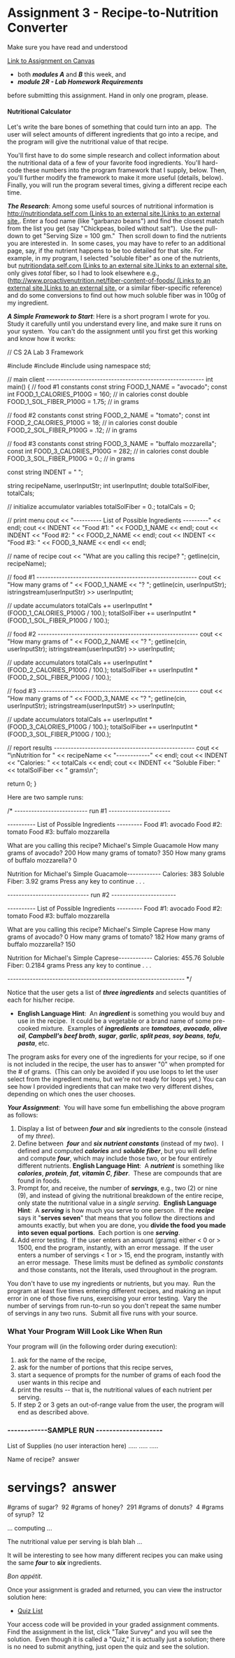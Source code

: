 Assignment 3 - Recipe-to-Nutrition Converter
============================================

Make sure you have read and understood  

[Link to Assignment on Canvas](https://foothillcollege.instructure.com/courses/7627/assignments/186521)

*   both **_m_**_**odules A**_ and _**B**_ this week, and
*   _**module 2R - Lab Homework Requirements**_

before submitting this assignment. Hand in only one program, please. 

#### Nutritional Calculator

Let's write the bare bones of something that could turn into an app.  The user will select amounts of different ingredients that go into a recipe, and the program will give the nutritional value of that recipe.

You'll first have to do some simple research and collect information about the nutritional data of a few of your favorite food ingredients. You'll hard-code these numbers into the program framework that I supply, below. Then, you'll further modify the framework to make it more useful (details, below). Finally, you will run the program several times, giving a different recipe each time.

**_The Research_**: Among some useful sources of nutritional information is [http://nutritiondata.self.com (Links to an external site.)Links to an external site.](http://nutritiondata.self.com). Enter a food name (like "garbanzo beans") and find the closest match from the list you get (say "Chickpeas, boiled without salt").  Use the pull-down to get "Serving Size = 100 gm."  Then scroll down to find the nutrients you are interested in.  In some cases, you may have to refer to an additional page, say, if the nutrient happens to be too detailed for that site. For example, in my program, I selected "soluble fiber" as one of the nutrients, but [nutritiondata.self.com (Links to an external site.)Links to an external site.](http://nutritiondata.self.com) only gives _total_ fiber, so I had to look elsewhere e.g.,  ([http://www.proactivenutrition.net/fiber-content-of-foods/ (Links to an external site.)Links to an external site.](http://www.proactivenutrition.net/fiber-content-of-foods/) or a similar fiber-specific reference) and do some conversions to find out how much soluble fiber was in 100g of my ingredient.

_**A Simple Framework to Start**_: Here is a short program I wrote for you.  Study it carefully until you understand every line, and make sure it runs on your system.  You can't do the assignment until you first get this working and know how it works:

// CS 2A Lab 3 Framework

#include <iostream>
#include <string>
#include <sstream>
using namespace std;

// main client --------------------------------------------------------
int main()
{
   // food #1 constants
   const string FOOD\_1\_NAME = "avocado";
   const  int FOOD\_1\_CALORIES\_P100G = 160;  // in calories
   const  double FOOD\_1\_SOL\_FIBER\_P100G = 1.75;   // in grams

   // food #2 constants
   const  string FOOD\_2\_NAME = "tomato";
   const  int FOOD\_2\_CALORIES\_P100G = 18;  // in calories
   const  double FOOD\_2\_SOL\_FIBER\_P100G = .12;   // in grams

   // food #3 constants
   const  string FOOD\_3\_NAME = "buffalo mozzarella";
   const  int FOOD\_3\_CALORIES\_P100G = 282;  // in calories
   const  double FOOD\_3\_SOL\_FIBER\_P100G = 0.;   // in grams

   const  string INDENT = "   ";

   string recipeName, userInputStr;
   int userInputInt;
   double totalSolFiber, totalCals;

   // initialize accumulator variables
   totalSolFiber  = 0.;
   totalCals =  0;

   // print menu
   cout << "---------- List of Possible Ingredients ---------" << endl;
   cout << INDENT << "Food #1: " << FOOD\_1\_NAME << endl;
   cout << INDENT << "Food #2: " << FOOD\_2\_NAME << endl;
   cout << INDENT << "Food #3: " << FOOD\_3\_NAME << endl << endl;    

   // name of recipe
   cout << "What are you calling this recipe? ";
   getline(cin, recipeName);

   // food #1 ---------------------------------------------------------
   cout << "How many grams of " << FOOD\_1\_NAME << "? ";
   getline(cin, userInputStr);
   istringstream(userInputStr) >> userInputInt;

   // update accumulators
   totalCals += userInputInt \* (FOOD\_1\_CALORIES\_P100G / 100.);
   totalSolFiber  += userInputInt \* (FOOD\_1\_SOL\_FIBER\_P100G / 100.);

   // food #2 ---------------------------------------------------------
   cout << "How many grams of " << FOOD\_2\_NAME << "? ";
   getline(cin, userInputStr);
   istringstream(userInputStr) >> userInputInt;

   // update accumulators
   totalCals += userInputInt \* (FOOD\_2\_CALORIES\_P100G / 100.);
   totalSolFiber  += userInputInt \* (FOOD\_2\_SOL\_FIBER\_P100G / 100.);

   // food #3 ---------------------------------------------------------
   cout << "How many grams of " << FOOD\_3\_NAME << "? ";
   getline(cin, userInputStr);
   istringstream(userInputStr) >> userInputInt;

   // update accumulators
   totalCals += userInputInt \* (FOOD\_3\_CALORIES\_P100G / 100.);
   totalSolFiber  += userInputInt \* (FOOD\_3\_SOL\_FIBER\_P100G / 100.);   

   // report results --------------------------------------------------
   cout << "\\nNutrition for " << recipeName << "------------" << endl;
   cout << INDENT << "Calories: " << totalCals << endl;
   cout << INDENT << "Soluble Fiber: " << totalSolFiber << " grams\\n";

   return 0;
}

Here are two sample runs:

/\* -------------------------- run #1 ----------------------

---------- List of Possible Ingredients ---------
   Food #1: avocado
   Food #2: tomato
   Food #3: buffalo mozzarella

What are you calling this recipe? Michael's Simple Guacamole
How many grams of avocado? 200
How many grams of tomato? 350
How many grams of buffalo mozzarella? 0

Nutrition for Michael's Simple Guacamole------------
   Calories: 383
   Soluble Fiber: 3.92 grams
Press any key to continue . . .

----------------------------- run #2 -----------------------

---------- List of Possible Ingredients ---------
   Food #1: avocado
   Food #2: tomato
   Food #3: buffalo mozzarella

What are you calling this recipe? Michael's Simple Caprese
How many grams of avocado? 0
How many grams of tomato? 182
How many grams of buffalo mozzarella? 150

Nutrition for Michael's Simple Caprese------------
   Calories: 455.76
   Soluble Fiber: 0.2184 grams
Press any key to continue . . .

--------------------------------------------------------------- \*/

Notice that the user gets a list of _**three ingredients**_ and selects quantities of each for his/her recipe. 

*   **English Language Hint**:  An _**ingredient**_ is something you would buy and use in the recipe.  It could be a vegetable or a brand name of some pre-cooked mixture.  Examples of _**ingredients**_ are _**tomatoes**_, _**avocado**_, _**olive oil**_, _**Campbell's beef broth**_, _**sugar**_, _**garlic**_, _**split peas**_, _**soy beans**_, _**tofu**_, _**pasta**_, etc.

The program asks for every one of the ingredients for your recipe, so if one is not included in the recipe, the user has to answer "0" when prompted for the # of grams.  (This can only be avoided if you use loops to let the user select from the ingredient menu, but we're not ready for loops yet.) You can see how I provided ingredients that can make two very different dishes, depending on which ones the user chooses.

_**Your Assignment**_:  You will have some fun embellishing the above program as follows:

1.  Display a list of between _**four**_ and **_six_** ingredients to the console (instead of my _three_).
2.  Define between  _**four**_ and **_six nutrient constants_** (instead of my _two_).  I defined and computed _**calories**_ and _**soluble fiber**_, but you will define and compute _**four**_, which may include those two, or be four entirely different nutrients. **English Language Hint**:  A **_nutrient_** is something like _**calories**_, _**protein**_, _**fat**_, _**vitamin C**_, _**fiber**_.  These are compounds that are found in foods.
3.  Prompt for, and receive, the number of _**servings**_, e.g., two (2) or nine (9), and instead of giving the nutritional breakdown of the entire recipe, only state the nutritional value in a _single serving_.  **English Language Hint**:  A **_serving_** is how much you serve to one person.  If the _**recipe**_ says it "**serves seven**" that means that you follow the directions and amounts exactly, but when you are done, you **divide the food you made into seven equal portions**.  Each portion is one **_serving_**.
4.  Add error testing.  If the user enters an amount (grams) either < 0 or > 1500, end the program, instantly, with an error message.  If the user enters a number of servings < 1 or > 15, end the program, instantly with an error message.  These limits must be defined as _symbolic constants_ and those constants, not the literals, used throughout in the program.

You don't have to use my ingredients or nutrients, but you may.  Run the program at least five times entering different recipes, and making an input error in one of those five runs, exercising your error testing.  Vary the number of servings from run-to-run so you don't repeat the same number of servings in any two runs.  Submit all five runs with your source.

### What Your Program Will Look Like When Run

Your program will (in the following order during execution):

1.  ask for the name of the recipe,
2.  ask for the number of portions that this recipe serves,
3.  start a sequence of prompts for the number of grams of each food the user wants in this recipe and
4.  print the results -- that is, the nutritional values of each nutrient per serving.
5.  If step 2 or 3 gets an out-of-range value from the user, the program will end as described above.

### \------------SAMPLE RUN --------------------

List of Supplies (no user interaction here)
.....
.....
.....


Name of recipe?  answer
# servings?  answer

#grams of sugar?  92
#grams of honey?  291
#grams of donuts?  4
#grams of syrup?  12

... computing ...

The nutritional value per serving is blah blah ...

It will be interesting to see how many different recipes you can make using the same _**four**_ to **_six_** ingredients.

_Bon appétit_.

Once your assignment is graded and returned, you can view the instructor solution here:

*   [Quiz List](/courses/7627/quizzes)

Your access code will be provided in your graded assignment comments.  Find the assignment in the list, click "Take Survey" and you will see the solution.  Even though it is called a "Quiz," it is actually just a solution; there is no need to submit anything, just open the quiz and see the solution.
